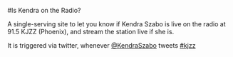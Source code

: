 #Is Kendra on the Radio?

A single-serving site to let you know if Kendra Szabo is live on the radio at 91.5 KJZZ (Phoenix), and stream the station live if she is.

It is triggered via twitter, whenever [@KendraSzabo](https://twitter.com/KendraSzabo) tweets [#kjzz](https://twitter.com/search?q=%23kjzz&src=hash)
